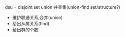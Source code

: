dsu = disjoint set union
并查集(union-find set/structure?)

+ 维护联通关系,合并(union)
+ 给出从属关系(find)
+ 给出群的个数

